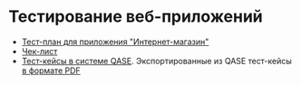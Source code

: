 # Тестирование веб-приложений  
- [Тест-план для приложения "Интернет-магазин"](https://docs.google.com/spreadsheets/d/13DnaNr48VEa2RkoMOi1juutFa2mJ3rn56wq6tTIHbH4/edit#gid=0)  
- [Чек-лист](https://docs.google.com/spreadsheets/d/1cmIVwbhAG9cf0oeXdu-CEouJTzV6LoOelh1mJLYl8V0/edit#gid=0)
- [Тест-кейсы в системе QASE](https://app.qase.io/project/G7?author=214&previewMode=side&suite=166). Экспортированные из QASE тест-кейсы [в формате PDF](https://github.com/ToriMazhar/web/blob/main/%D0%A2%D0%B5%D1%81%D1%82-%D0%BA%D0%B5%D0%B9%D1%81%D1%8B_QASE.pdf)  
